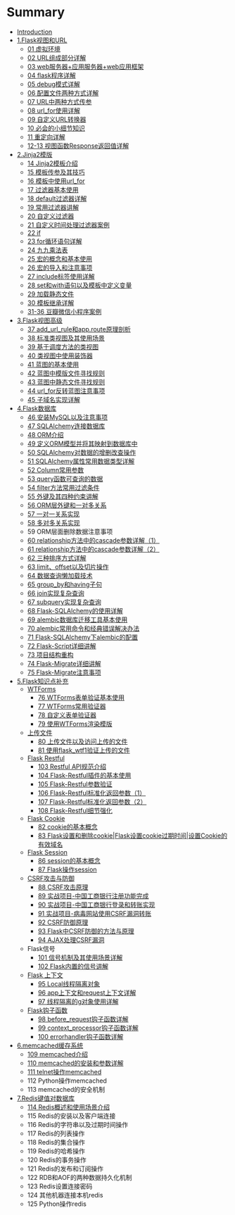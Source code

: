 # Summary

* [Introduction](README.md)
* [1.Flask视图和URL](1flaskshi-tu-he-url.md)
  * [01 虚拟环境](chapter1/01bi-ji.md)
  * [02 URL组成部分详解](chapter1/02-url-xiang-jie.md)
  * [03 web服务器+应用服务器+web应用框架](chapter1/03-webfu-wu-qi-he-ying-yong.md)
  * [04 flask程序详解](chapter1/04-di-yi-ge-flask-cheng-xu-xiang-jie.md)
  * [05 debug模式详解](chapter1/05-debugmo-shi-xiang-jie.md)
  * [06 配置文件两种方式详解](chapter1/06-pei-zhi-wen-jian-liang-zhong-fang-shi-xiang-jie.md)
  * [07  URL中两种方式传参](chapter1/07-urlzhong-liang-zhong-fang-shi-chuan-can.md)
  * [08 url\_for使用详解](chapter1/08-urlfor-shi-yong-xiang-jie.md)
  * [09 自定义URL转换器](chapter1/09-zi-ding-yi-url-zhuan-huan-qi.md)
  * [10 必会的小细节知识](chapter1/10-bi-hui-de-xiao-xi-jie-zhi-shi-dian.md)
  * [11 重定向详解](chapter1/11-zhong-ding-xiang-xiang-jie.md)
  * [12-13 视图函数Response返回值详解](chapter1/12-zhong-ding-xiang-xiang-jie.md)
* [2.Jinja2模版](2jinja2mo-ban.md)
  * [14 Jinja2模板介绍](chapter1/14-jinja2mo-ban-jie-shao.md)
  * [15 模板传参及其技巧](chapter1/15-mo-ban-chuan-can-ji-qi-ji-qiao.md)
  * [16 模板中使用url\_for](chapter1/16-mo-ban-zhong-shi-yong-url-for.md)
  * [17 过滤器基本使用](chapter1/17-guo-lv-qi-ji-ben-shi-yong.md)
  * [18 default过滤器详解](chapter1/18-defaultguo-lv-qi-xiang-jie.md)
  * [19 常用过滤器讲解](chapter1/19-chang-yong-guo-lv-qi-jiang-jie.md)
  * [20 自定义过滤器](chapter1/20-zi-ding-yi-guo-lv-qi.md)
  * [21 自定义时间处理过滤器案例](chapter1/21-zi-ding-yi-shi-jian-chu-li-guo-lv-qi-an-li.md)
  * [22 if](chapter1/22-if.md)
  * [23 for循环语句详解](chapter1/23-forxun-huan-yu-ju-xiang-jie.md)
  * [24 九九乘法表](chapter1/24-jiu-jiu-cheng-fa-biao.md)
  * [25 宏的概念和基本使用](chapter1/25-hong-de-gai-nian-he-ji-ben-shi-yong.md)
  * [26 宏的导入和注意事项](chapter1/26-hong-de-dao-ru-he-zhu-yi-shi-xiang.md)
  * [27 include标签使用详解](chapter1/27-includebiao-qian-shi-yong-xiang-jie.md)
  * [28 set和with语句以及模板中定义变量](chapter1/28-sethe-with-yu-ju-yi-ji-mo-ban-zhong-ding-yi-bian-liang.md)
  * [29 加载静态文件](chapter1/29-jia-zai-jing-tai-wen-jian.md)
  * [30 模板继承详解](chapter1/30-mo-ban-ji-cheng-xiang-jie.md)
  * [31-36 豆瓣微信小程序案例](chapter1/31-36-dou-ban-wei-xin-xiao-cheng-xu-an-li.md)
* [3.Flask视图高级](3flaskshi-tu-gao-ji.md)
  * [37 add\_url\_rule和app.route原理剖析](3flaskshi-tu-gao-ji/37-addurl-rule-he-app-route-yuan-li-pou-xi.md)
  * [38 标准类视图及其使用场景](3flaskshi-tu-gao-ji/38-biao-zhun-lei-shi-tu-ji-qi-shi-yong-chang-jing.md)
  * [39 基于调度方法的类视图](3flaskshi-tu-gao-ji/39-ji-yu-diao-du-fang-fa-de-lei-shi-tu.md)
  * [40 类视图中使用装饰器](3flaskshi-tu-gao-ji/40-lei-shi-tu-zhong-shi-yong-zhuang-shi-qi.md)
  * [41 蓝图的基本使用](3flaskshi-tu-gao-ji/41-lan-tu-de-ji-ben-shi-yong.md)
  * [42 蓝图中模版文件寻找规则](3flaskshi-tu-gao-ji/42-lan-tu-zhong-mo-ban-wen-jian-xun-zhao-gui-ze.md)
  * [43 蓝图中静态文件寻找规则](3flaskshi-tu-gao-ji/43-lan-tu-zhong-jing-tai-wen-jian-xun-zhao-gui-ze.md)
  * [44 url\_for反转蓝图注意事项](3flaskshi-tu-gao-ji/44-urlfor-fan-zhuan-lan-tu-zhu-yi-shi-xiang.md)
  * [45 子域名实现详解](3flaskshi-tu-gao-ji/45-zi-yu-ming-shi-xian-xiang-jie.md)
* [4.Flask数据库](4flaskshu-ju-ku.md)
  * [46 安装MySQL以及注意事项](3flaskshi-tu-gao-ji/46-an-zhuang-mysql-yi-ji-zhu-yi-shi-xiang.md)
  * [47 SQLAlchemy连接数据库](3flaskshi-tu-gao-ji/47-sqlalchemylian-jie-shu-ju-ku.md)
  * [48 ORM介绍](3flaskshi-tu-gao-ji/48-ormjie-shao.md)
  * [49 定义ORM模型并将其映射到数据库中](3flaskshi-tu-gao-ji/49-ding-yi-orm-mo-xing-bing-jiang-qi-ying-she-dao-shu-ju-ku-zhong.md)
  * [50 SQLAlchemy对数据的增删改查操作](3flaskshi-tu-gao-ji/50-sqlalchemydui-shu-ju-de-zeng-shan-gai-cha-cao-zuo.md)
  * [51 SQLAlchemy属性常用数据类型详解](3flaskshi-tu-gao-ji/51-sqlalchemyshu-xing-chang-yong-shu-ju-lei-xing-xiang-jie.md)
  * [52 Column常用参数](3flaskshi-tu-gao-ji/52-columnchang-yong-can-shu.md)
  * [53 query函数可查询的数据](3flaskshi-tu-gao-ji/53-queryhan-shu-ke-cha-xun-de-shu-ju.md)
  * [54 filter方法常用过滤条件](3flaskshi-tu-gao-ji/54-filterfang-fa-chang-yong-guo-lv-tiao-jian.md)
  * [55 外键及其四种约束讲解](3flaskshi-tu-gao-ji/55-wai-jian-ji-qi-si-zhong-yue-shu-jiang-jie.md)
  * [56 ORM层外键和一对多关系](3flaskshi-tu-gao-ji/56-ormceng-wai-jian-he-yi-dui-duo-guan-xi.md)
  * [57 一对一关系实现](3flaskshi-tu-gao-ji/57-yi-dui-yi-guan-xi-shi-xian.md)
  * [58 多对多关系实现](3flaskshi-tu-gao-ji/58-duo-dui-duo-guan-xi-shi-xian.md)
  * 59 ORM层面删除数据注意事项
  * [60 relationship方法中的cascade参数详解（1）](3flaskshi-tu-gao-ji/60-relationshipfang-fa-zhong-de-cascade-can-shu-xiang-jie-ff08-1.md)
  * [61 relationship方法中的cascade参数详解（2）](3flaskshi-tu-gao-ji/61-relationshipfang-fa-zhong-de-cascade-can-shu-xiang-jie-ff08-2.md)
  * [62 三种排序方式详解](3flaskshi-tu-gao-ji/62-san-zhong-pai-xu-fang-shi-xiang-jie.md)
  * [63 limit、offset以及切片操作](3flaskshi-tu-gao-ji/63-limitoffsetyi-ji-qie-pian-cao-zuo.md)
  * [64 数据查询懒加载技术](3flaskshi-tu-gao-ji/64-shu-ju-cha-xun-lan-jia-zai-ji-zhu.md)
  * [65 group\_by和having子句](3flaskshi-tu-gao-ji/65-groupby-he-having-zi-ju.md)
  * [66 join实现复杂查询](3flaskshi-tu-gao-ji/66-joinshi-xian-fu-za-cha-xun.md)
  * [67 subquery实现复杂查询](3flaskshi-tu-gao-ji/67-subqueryshi-xian-fu-za-cha-xun.md)
  * [68 Flask-SQLAlchemy的使用详解](3flaskshi-tu-gao-ji/68-flask-sqlalchemyde-shi-yong-xiang-jie.md)
  * [69 alembic数据库迁移工具基本使用](3flaskshi-tu-gao-ji/69-alembicshu-ju-ku-qian-yi-gong-ju-ji-ben-shi-yong.md)
  * [70 alembic常用命令和经典错误解决办法](3flaskshi-tu-gao-ji/70-alembicchang-yong-ming-ling-he-jing-dian-cuo-wu-jie-jue-ban-fa.md)
  * [71 Flask-SQLAlchemy下alembic的配置](3flaskshi-tu-gao-ji/71-flask-sqlalchemyxia-alembic-de-pei-zhi.md)
  * [72 Flask-Script详细讲解](3flaskshi-tu-gao-ji/72-flask-scriptxiang-xi-jiang-jie.md)
  * [73 项目结构重构](3flaskshi-tu-gao-ji/73-xiang-mu-jie-gou-zhong-gou.md)
  * [74 Flask-Migrate详细讲解](3flaskshi-tu-gao-ji/74-flask-migratexiang-xi-jiang-jie.md)
  * [75 Flask-Migrate注意事项](3flaskshi-tu-gao-ji/75-flask-migratezhu-yi-shi-xiang.md)
* [5.Flask知识点补充](5flaskzhi-shi-dian-bu-chong.md)
  * [WTForms](5flaskzhi-shi-dian-bu-chong/wtforms.md)
    * [76 WTForms表单验证基本使用](5flaskzhi-shi-dian-bu-chong/76wtformsbiao-dan-yan-zheng-ji-ben-shi-yong.md)
    * [77 WTForms常用验证器](5flaskzhi-shi-dian-bu-chong/77-wtformschang-yong-yan-zheng-qi.md)
    * [78 自定义表单验证器](5flaskzhi-shi-dian-bu-chong/78-zi-ding-yi-biao-dan-yan-zheng-qi.md)
    * [79 使用WTForms渲染模版](5flaskzhi-shi-dian-bu-chong/79-shi-yong-wtforms-xuan-ran-mo-ban.md)
  * [上传文件](5flaskzhi-shi-dian-bu-chong/shang-chuan-wen-jian.md)
    * [80 上传文件以及访问上传的文件](5flaskzhi-shi-dian-bu-chong/80-shang-chuan-wen-jian-yi-ji-fang-wen-shang-chuan-de-wen-jian.md)
    * [81 使用flask\_wtf1验证上传的文件](5flaskzhi-shi-dian-bu-chong/81-shi-yong-flask-wtf1-yan-zheng-shang-chuan-de-wen-jian.md)
  * [Flask Restful](5flaskzhi-shi-dian-bu-chong/flask-restful.md)
    * [103 Restful API规范介绍](5flaskzhi-shi-dian-bu-chong/flaskgou-zi-han-shu/103-restful-apigui-fan-jie-shao.md)
    * [104 Flask-Restful插件的基本使用](5flaskzhi-shi-dian-bu-chong/flaskgou-zi-han-shu/104-flask-restfulcha-jian-de-ji-ben-shi-yong.md)
    * [105 Flask-Restful参数验证](5flaskzhi-shi-dian-bu-chong/flaskgou-zi-han-shu/105-flask-restfulcan-shu-yan-zheng.md)
    * [106 Flask-Restful标准化返回参数（1）](5flaskzhi-shi-dian-bu-chong/flaskgou-zi-han-shu/106-flask-restfulbiao-zhun-hua-fan-hui-can-shu-ff08-1.md)
    * [107 Flask-Restful标准化返回参数（2）](5flaskzhi-shi-dian-bu-chong/flaskgou-zi-han-shu/107-flask-restfulbiao-zhun-hua-fan-hui-can-shu-ff08-2.md)
    * [108 Flask-Restful细节强化](5flaskzhi-shi-dian-bu-chong/flaskgou-zi-han-shu/108-flask-restfulxi-jie-qiang-hua.md)
  * [Flask Cookie](5flaskzhi-shi-dian-bu-chong/flask-cookie.md)
    * [82 cookie的基本概念](5flaskzhi-shi-dian-bu-chong/82-cookiede-ji-ben-gai-nian.md)
    * [83 Flask设置和删除cookie\|Flask设置cookie过期时间\|设置Cookie的有效域名](5flaskzhi-shi-dian-bu-chong/83-flaskshe-zhi-he-shan-chu-cookie.md)
  * [Flask Session](5flaskzhi-shi-dian-bu-chong/flask-session.md)
    * [86 session的基本概念](5flaskzhi-shi-dian-bu-chong/86-sessionde-ji-ben-gai-nian.md)
    * [87 Flask操作session](5flaskzhi-shi-dian-bu-chong/87-flaskcao-zuo-session.md)
  * [CSRF攻击与防御](5flaskzhi-shi-dian-bu-chong/csrfgong-ji-yu-fang-yu.md)
    * [88 CSRF攻击原理](5flaskzhi-shi-dian-bu-chong/88-csrfgong-ji-yuan-li.md)
    * [89 实战项目-中国工商银行注册功能完成](5flaskzhi-shi-dian-bu-chong/89-shi-zhan-xiang-76ee-zhong-guo-gong-shang-yin-xing-zhu-ce-gong-neng-wan-cheng.md)
    * [90 实战项目-中国工商银行登录和转账实现](5flaskzhi-shi-dian-bu-chong/90-shi-zhan-xiang-76ee-zhong-guo-gong-shang-yin-xing-deng-lu-he-zhuan-zhang-shi-xian.md)
    * [91 实战项目-病毒网站使用CSRF漏洞转账](5flaskzhi-shi-dian-bu-chong/91-shi-zhan-xiang-76ee-bing-du-wang-zhan-shi-yong-csrf-lou-dong-zhuan-zhang.md)
    * [92 CSRF防御原理](5flaskzhi-shi-dian-bu-chong/92-csrffang-yu-yuan-li.md)
    * [93 Flask中CSRF防御的方法与原理](5flaskzhi-shi-dian-bu-chong/93-flaskzhong-csrf-fang-yu-de-fang-fa-yu-yuan-li.md)
    * [94 AJAX处理CSRF漏洞](5flaskzhi-shi-dian-bu-chong/94-ajaxchu-li-csrf-lou-dong.md)
  * Flask信号
    * [101 信号机制及其使用场景详解](5flaskzhi-shi-dian-bu-chong/flaskgou-zi-han-shu/101-xin-hao-ji-zhi-ji-qi-shi-yong-chang-jing-xiang-jie.md)
    * [102 Flask内置的信号讲解](5flaskzhi-shi-dian-bu-chong/flaskgou-zi-han-shu/102-flasknei-zhi-de-xin-hao-jiang-jie.md)
  * [Flask 上下文](5flaskzhi-shi-dian-bu-chong/flask-shang-xia-wen.md)
    * [95 Local线程隔离对象](5flaskzhi-shi-dian-bu-chong/95-localxian-cheng-ge-li-dui-xiang.md)
    * [96 app上下文和request上下文详解](5flaskzhi-shi-dian-bu-chong/96-appshang-xia-wen-he-request-shang-xia-wen-xiang-jie.md)
    * [97 线程隔离的g对象使用详解](5flaskzhi-shi-dian-bu-chong/97-xian-cheng-ge-li-de-g-dui-xiang-shi-yong-xiang-jie.md)
  * [Flask钩子函数](5flaskzhi-shi-dian-bu-chong/flaskgou-zi-han-shu.md)
    * [98 before\_request钩子函数详解](5flaskzhi-shi-dian-bu-chong/flaskgou-zi-han-shu/98-beforerequest-gou-zi-han-shu-xiang-jie.md)
    * [99 context\_processor钩子函数详解](5flaskzhi-shi-dian-bu-chong/flaskgou-zi-han-shu/99-contextprocessor-gou-zi-han-shu-xiang-jie.md)
    * [100 errorhandler钩子函数详解](5flaskzhi-shi-dian-bu-chong/flaskgou-zi-han-shu/100-errorhandlergou-zi-han-shu-xiang-jie-1.md)
* [6.memcached缓存系统](6memcachedhuan-cun-xi-tong.md)
  * [109 memcached介绍](5flaskzhi-shi-dian-bu-chong/109-memcachedjie-shao.md)
  * [110 memcached的安装和参数详解](5flaskzhi-shi-dian-bu-chong/110-memcachedde-an-zhuang-he-can-shu-xiang-jie.md)
  * [111 telnet操作memcached](5flaskzhi-shi-dian-bu-chong/111-telnetcao-zuo-memcached.md)
  * 112 Python操作memcached
  * 113 memcached的安全机制
* [7.Redis键值对数据库](7redisjian-zhi-dui-shu-ju-ku.md)
  * [114 Redis概述和使用场景介绍](7redisjian-zhi-dui-shu-ju-ku/114-redisgai-shu-he-shi-yong-chang-jing-jie-shao.md)
  * 115 Redis的安装以及客户端连接
  * 116 Redis的字符串以及过期时间操作
  * 117 Redis的列表操作
  * 118 Redis的集合操作
  * 119 Redis的哈希操作
  * 120 Redis的事务操作
  * 121 Redis的发布和订阅操作
  * 122 RDB和AOF的两种数据持久化机制
  * 123 Redis设置连接密码
  * 124 其他机器连接本机redis
  * 125 Python操作redis

